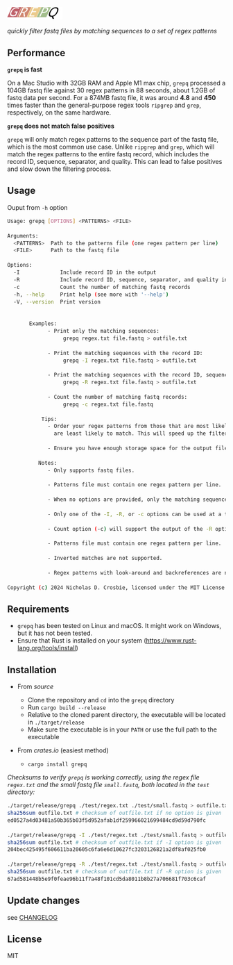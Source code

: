 <img src="src/grepq-icon.svg" width="128" />

_quickly filter fastq files by matching sequences to a set of regex patterns_

## Performance
**`grepq` is fast**

On a Mac Studio with 32GB RAM and Apple M1 max chip, `grepq` processed a 104GB fastq file against 30 regex patterns in 88 seconds, about 1.2GB of fastq data per second. For a 874MB fastq file, it was around **4.8** and **450** times faster than the general-purpose regex tools `ripgrep` and `grep`, respectively, on the same hardware. 

**`grepq` does not match false positives**

`grepq` will only match regex patterns to the sequence part of the fastq file, which is the most common use case. Unlike `ripgrep` and `grep`, which will match the regex patterns to the entire fastq record, which includes the record ID, sequence, separator, and quality. This can lead to false positives and slow down the filtering process.

## Usage 
Ouput from `-h` option
```bash
Usage: grepq [OPTIONS] <PATTERNS> <FILE>

Arguments:
  <PATTERNS>  Path to the patterns file (one regex pattern per line)
  <FILE>      Path to the fastq file

Options:
  -I             Include record ID in the output
  -R             Include record ID, sequence, separator, and quality in the output
  -c             Count the number of matching fastq records
  -h, --help     Print help (see more with '--help')
  -V, --version  Print version


       Examples:
             - Print only the matching sequences:
                  grepq regex.txt file.fastq > outfile.txt
        
             - Print the matching sequences with the record ID:
                  grepq -I regex.txt file.fastq > outfile.txt
        
             - Print the matching sequences with the record ID, sequence, separator, and quality fields
                  grepq -R regex.txt file.fastq > outfile.txt
        
             - Count the number of matching fastq records:
                  grepq -c regex.txt file.fastq

           Tips:
             - Order your regex patterns from those that are most likely to match to those that
               are least likely to match. This will speed up the filtering process.

             - Ensure you have enough storage space for the output file.

          Notes:
             - Only supports fastq files.

             - Patterns file must contain one regex pattern per line.

             - When no options are provided, only the matching sequences are printed.

             - Only one of the -I, -R, or -c options can be used at a time.

             - Count option (-c) will support the output of the -R option since it is in fastq format.

             - Patterns file must contain one regex pattern per line.

             - Inverted matches are not supported.
        
             - Regex patterns with look-around and backreferences are not supported.

Copyright (c) 2024 Nicholas D. Crosbie, licensed under the MIT License.
```


## Requirements

- `grepq` has been tested on Linux and macOS. It might work on Windows, but it has not been tested.
- Ensure that Rust is installed on your system (https://www.rust-lang.org/tools/install)

## Installation

- From *source*
    - Clone the repository and `cd` into the `grepq` directory
    - Run `cargo build --release`
    - Relative to the cloned parent directory, the executable will be located in `./target/release`
    - Make sure the executable is in your `PATH` or use the full path to the executable

- From *crates.io* (easiest method)
    - `cargo install grepq`

_Checksums to verify `grepq` is working correctly, using the regex file `regex.txt` and the small fastq file `small.fastq`, both located in the `test` directory:_

```bash
./target/release/grepq ./test/regex.txt ./test/small.fastq > outfile.txt
sha256sum outfile.txt # checksum of outfile.txt if no option is given
ed0527a4d03481a50b365b03f5d952afab1df259966021699484cd9d59d790fc

./target/release/grepq -I ./test/regex.txt ./test/small.fastq > outfile.txt
sha256sum outfile.txt # checksum of outfile.txt if -I option is given
204bec425495f606611ba20605c6fa6e6d10627fc3203126821a2df8af025fb0

./target/release/grepq -R ./test/regex.txt ./test/small.fastq > outfile.txt
sha256sum outfile.txt # checksum of outfile.txt if -R option is given
67ad581448b5e9f0feae96b11f7a48f101cd5da8011b8b27a706681f703c6caf
```

## Update changes
see [CHANGELOG](https://github.com/Rbfinch/grepq/blob/main/CHANGELOG.md)

## License
MIT

